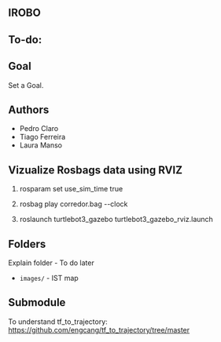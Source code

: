 ## IROBO

## To-do:



## Goal

Set a Goal. 

## Authors

- Pedro Claro
- Tiago Ferreira
- Laura Manso


## Vizualize Rosbags data using RVIZ
1. rosparam set use_sim_time true

2. rosbag play corredor.bag --clock

3. roslaunch turtlebot3_gazebo turtlebot3_gazebo_rviz.launch

## Folders

Explain folder - To do later
- `images/` - IST map

## Submodule  

To understand tf_to_trajectory: https://github.com/engcang/tf_to_trajectory/tree/master

